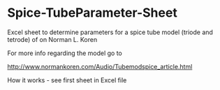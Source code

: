 # Spice-TubeParameter-Sheet
 Excel sheet to determine parameters for a spice tube model (triode and tetrode) of on Norman L. Koren
 
 For more info regarding the model go to 
 
 http://www.normankoren.com/Audio/Tubemodspice_article.html

 How it works - see first sheet in Excel file
